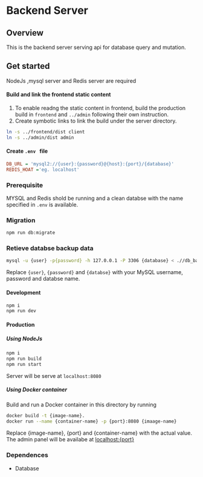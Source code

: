 # Backend Server

## Overview
This is the backend server  serving api for database query and mutation.

## Get started
NodeJs ,mysql server and Redis server are required

#### Build and link the frontend static content 
1. To enable readng the static content in frontend, build the production build in `frontend` and `../admin` following their own instruction.
2. Create symbotic links to link the build under the server directory.
``` sh
ln -s ../frontend/dist client
ln -s ../admin/dist admin
```

#### Create  `.env ` file
```ini
DB_URL = 'mysql2://{user}:{password}@{host}:{port}/{database}'
REDIS_HOAT ='eg. localhost'
```



### Prerequisite 
MYSQL and Redis shold be running and a clean databse with the name specified in `.env` is available.

### Migration
```sh
npm run db:migrate
```

### Retieve databse backup data
```sh
mysql -u {user} -p{password} -h 127.0.0.1 -P 3306 {database} < .//db_backup.sql
```
Replace `{user}`, `{password}` and `{databse}` with your MySQL username, password and databse name.

#### Development
```sh
npm i
npm run dev
```

#### Production
##### Using NodeJs
```sh
npm i
npm run build
npm run start
```
Server will be serve at `localhost:8080`
##### Using Docker container
Build and run a Docker container in this directory by running
```sh
docker build -t {image-name}.
docker run --name {container-name} -p {port}:8080 {imaage-name}
```
Replace {image-name}, {port} and {container-name} with the actual value.
    The admin panel will be availabe at <localhost:{port}>




### Dependences
- Database
